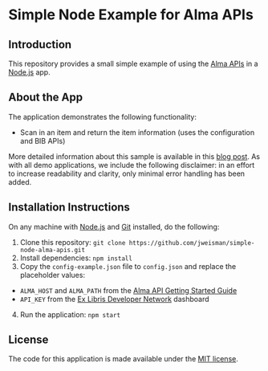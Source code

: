 # Simple Node Example for Alma APIs
Introduction
------------
This repository provides a small simple example of using the [Alma APIs](https://developers.exlibrisgroup.com/alma/apis) in a [Node.js](https://nodejs.org/) app.

About the App
-------------
The application demonstrates the following functionality:
* Scan in an item and return the item information (uses the configuration and BIB APIs)

More detailed information about this sample is available in this [blog post](https://developers.exlibrisgroup.com/blog/Using-the-Alma-APIs-with-Node). As with all demo applications, we include the following disclaimer: in an effort to increase readability and clarity, only minimal error handling has been added.

Installation Instructions
-------------------------
On any machine with [Node.js](https://nodejs.org) and [Git](http://git-scm.com/) installed, do the following:

1. Clone this repository: `git clone https://github.com/jweisman/simple-node-alma-apis.git`
2. Install dependencies: `npm install`
3. Copy the `config-example.json` file to `config.json` and replace the placeholder values:
  * `ALMA_HOST` and `ALMA_PATH` from the [Alma API Getting Started Guide](https://developers.exlibrisgroup.com/alma/apis)
  * `API_KEY` from the [Ex Libris Developer Network](https://developers.exlibrisgroup.com/) dashboard
4. Run the application: `npm start`

License
-------
The code for this application is made available under the [MIT license](http://opensource.org/licenses/MIT).

